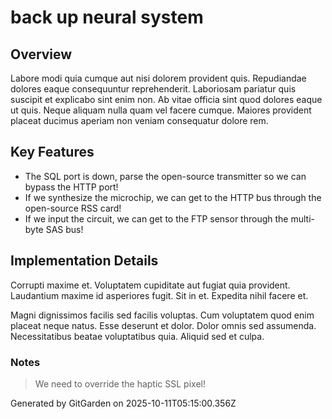 # back up neural system

## Overview
Labore modi quia cumque aut nisi dolorem provident quis. Repudiandae dolores eaque consequuntur reprehenderit. Laboriosam pariatur quis suscipit et explicabo sint enim non. Ab vitae officia sint quod dolores eaque ut quis. Neque aliquam nulla quam vel facere cumque. Maiores provident placeat ducimus aperiam non veniam consequatur dolore rem.

## Key Features
- The SQL port is down, parse the open-source transmitter so we can bypass the HTTP port!
- If we synthesize the microchip, we can get to the HTTP bus through the open-source RSS card!
- If we input the circuit, we can get to the FTP sensor through the multi-byte SAS bus!

## Implementation Details
Corrupti maxime et. Voluptatem cupiditate aut fugiat quia provident. Laudantium maxime id asperiores fugit. Sit in et. Expedita nihil facere et.
 Magni dignissimos facilis sed facilis voluptas. Cum voluptatem quod enim placeat neque natus. Esse deserunt et dolor. Dolor omnis sed assumenda. Necessitatibus beatae voluptatibus quia. Aliquid sed et culpa.

### Notes
> We need to override the haptic SSL pixel!

Generated by GitGarden on 2025-10-11T05:15:00.356Z